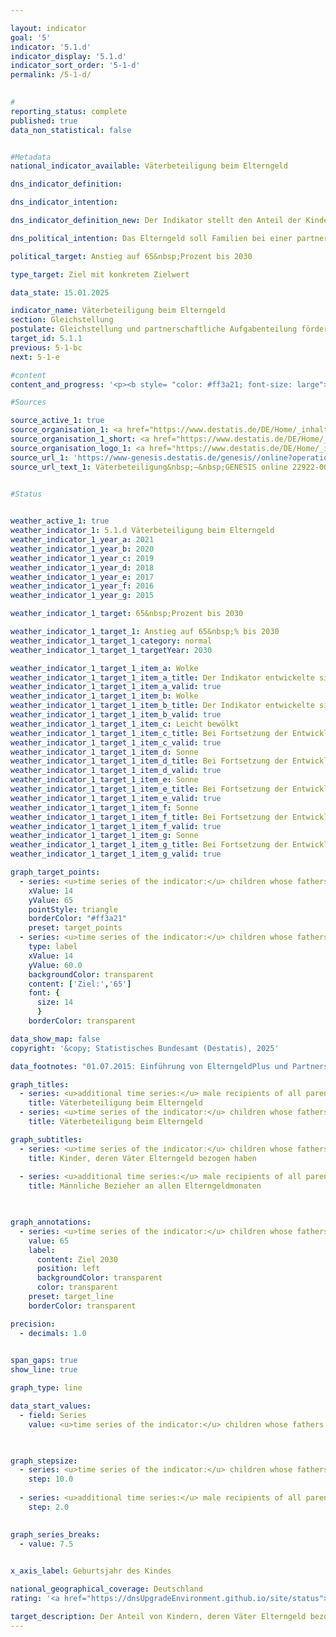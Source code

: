 ```yaml
---

layout: indicator        
goal: '5'        
indicator: '5.1.d'        
indicator_display: '5.1.d'        
indicator_sort_order: '5-1-d'        
permalink: /5-1-d/        
        

#
reporting_status: complete        
published: true        
data_non_statistical: false        


#Metadata        
national_indicator_available: Väterbeteiligung beim Elterngeld        

dns_indicator_definition:         

dns_indicator_intention:         

dns_indicator_definition_new: Der Indikator stellt den Anteil der Kinder (in Prozent) dar, deren Väter Elterngeld bezogen haben.        

dns_political_intention: Das Elterngeld soll Familien bei einer partnerschaftlichen Aufgabenteilung unterstützen und eine gute Vereinbarkeit von Familie und Beruf für Mütter und Väter erreichen. Besonders mit der Einführung des ElterngeldPlus und des Partnerschaftsbonus soll der gesellschaftliche Wandel geschlechtsstereotyper Rollenbilder von Müttern und Vätern weiter vorangetrieben und letztendlich auch die Gleichstellung am Arbeitsmarkt befördert werden.        

political_target: Anstieg auf 65&nbsp;Prozent bis 2030        

type_target: Ziel mit konkretem Zielwert        

data_state: 15.01.2025        

indicator_name: Väterbeteiligung beim Elterngeld        
section: Gleichstellung        
postulate: Gleichstellung und partnerschaftliche Aufgabenteilung fördern        
target_id: 5.1.1        
previous: 5-1-bc        
next: 5-1-e        

#content         
content_and_progress: '<p><b style= "color: #ff3a21; font-size: large">5.1.d Väterbeteiligung beim Elterngeld</b><br><br><b>Inhalt und Methodik</b><br><br>Das Elterngeld wurde mit Inkrafttreten des Bundeselterngeld- und Elternzeitgesetzes (<abbr title="Bundeselterngeld- und Elternzeitgesetz" tabindex="0">BEEG</abbr>) für Kinder eingeführt, die ab dem 1. Januar 2007&nbsp;geboren wurden. Anspruch auf Elterngeld haben Personen mit Wohnsitz oder gewöhnlichem Aufenthalt in Deutschland, die mit dem Kind im selben Haushalt leben, es eigenverantwortlich betreuen und erziehen sowie keiner oder nur einer eingeschränkten Erwerbstätigkeit nachgehen. Die Regelungen gelten gleichermaßen für Mütter und Väter. Auch Ehe- oder Lebenspartnerinnen und &#8209;partner der Eltern sind bei gemeinsamem Haushalt anspruchsberechtigt. In über 99&nbsp;% der Fälle handelt es sich bei den Leistungsbeziehenden um leibliche oder Adoptiveltern.<sup>1</sup><br><br>Der Indikator basiert auf der vierteljährlich erhobenen Elterngeldstatistik, in der alle bewilligten Elterngeldleistungen erfasst sind. Er stellt den Anteil der Kinder eines bestimmten Geburtsjahrgangs dar, deren Väter Elterngeld bezogen haben&nbsp;–&nbsp;im Verhältnis zu allen Kindern dieses Jahrgangs, für die Elterngeld bezogen wurde.<br><br>Da ausschließlich Kinder mit Elterngeldanspruch berücksichtigt werden, bleiben beispielsweise Kinder ausländischer Schutzsuchender ohne Anspruch auf Elterngeld unberücksichtigt und haben somit keinen Einfluss auf den Indikator.<br><br>Die Datengrundlage bilden die abgeschlossenen Elterngeldbezüge pro Geburtsjahrgang. Vollständige Daten liegen daher in der Regel erst etwa zwei Jahre nach Ende des jeweiligen Geburtsjahres vor.<br><br>Eine Differenzierung nach Art der Partnerschaft (gleich- oder verschiedengeschlechtlich) ist aufgrund der aktuellen Erhebungsmethodik nicht möglich. Es wird daher vereinfachend angenommen, dass jedem Kind genau ein leistungsberechtigter Vater zugeordnet ist.<br><br>Bis zum 30. Juni 2015&nbsp;war die maximale Bezugsdauer auf 14&nbsp;Monate begrenzt. Für Kinder, die ab dem 1. Juli 2015&nbsp;geboren wurden, können Eltern zwischen verschiedenen Leistungsmodellen wählen oder diese miteinander kombinieren: Basiselterngeld, ElterngeldPlus und Partnerschaftsbonus. Je nach gewähltem Modell kann die Bezugsdauer deutlich variieren.<br><br>Der Indikator stellt ausschließlich den tatsächlichen Bezug von Elterngeld dar. Er erfasst weder die Bezugsdauer, noch einen möglichen Umfang von Teilzeitbeschäftigung während des Elterngeldbezugs.<br><br>Seit dem 1. April 2025&nbsp;gelten neue Einkommensgrenzen für den Bezug von Elterngeld. Diese Neuregelung könnte künftig die Entwicklung des Indikators beeinflussen, da voraussichtlich weniger Paare anspruchsberechtigt sein werden.<br><br><b>Entwicklung</b><br><br>Zwischen 2008&nbsp;und 2021&nbsp;ist die Väterbeteiligung beim Elterngeld deutlich gestiegen. Der Anteil der Kinder, deren Väter Elterngeld bezogen, erhöhte sich von 21,2&nbsp;% im Jahr 2008&nbsp;auf 46,2&nbsp;% im Jahr 2021. Die Mütterbeteiligung blieb im selben Zeitraum mit rund 98&nbsp;% konstant auf einem hohen Niveau.<br><br>Trotz dieses Trends wird das politisch festgelegte Ziel, den Anteil der Kinder mit elterngeldbeziehenden Vätern bis zum Jahr 2030&nbsp;auf mindestens 65&nbsp;% zu erhöhen, bei gleichbleibender Entwicklung voraussichtlich nicht erreicht.<br><br>Mit dem Anstieg der Väterbeteiligung ging ein leichter Rückgang der durchschnittlichen Bezugsdauer pro Vater einher. Während Väter für Kinder des Geburtsjahrgangs 2008&nbsp;durchschnittlich 3,7&nbsp;Monate Elterngeld bezogen, waren es beim Jahrgang 2021&nbsp;nur noch 3,3&nbsp;Monate. Da sich jedoch insgesamt mehr Väter beteiligten, stieg die Gesamtzahl der von Vätern in Anspruch genommenen Elterngeldmonate an. Bezogen auf alle bezugsberechtigten Väter&nbsp;–&nbsp;also auch auf jene, die keinen Antrag gestellt haben&nbsp;–&nbsp;ergibt sich ein Anstieg der durchschnittlich in Anspruch genommenen Monate von 0,8&nbsp;(2008) auf 1,5&nbsp;Monate (2021).<br><br>Die durchschnittliche Bezugsdauer bei Müttern (bezogen auf alle bezugsberechtigten Mütter) war im Vergleich deutlich höher: Sie lag für den Geburtsjahrgang 2008&nbsp;bei 11,5&nbsp;Monaten und stieg für den Geburtsjahrgang 2021&nbsp;auf 13,7&nbsp;Monate an.<br><br>Ein regionaler Vergleich für das Jahr 2021&nbsp;zeigt deutliche Unterschiede in der Väterbeteiligung: Die höchsten Anteile wurden in Sachsen (56,3&nbsp;%) und Bayern (53,5&nbsp;%) verzeichnet, während Bremen (37,6&nbsp;%) und das Saarland (34,7&nbsp;%) die niedrigsten Werte aufwiesen.<br><br><small><sup>1</sup> Zur besseren Lesbarkeit wird im Folgenden vereinfacht von „Müttern“ und „Vätern“ gesprochen.</small></p>'                

#Sources        

source_active_1: true
source_organisation_1: <a href="https://www.destatis.de/DE/Home/_inhalt.html" target="_blank">Statistisches Bundesamt</a>
source_organisation_1_short: <a href="https://www.destatis.de/DE/Home/_inhalt.html" target="_blank">Statistisches Bundesamt</a>
source_organisation_logo_1: <a href="https://www.destatis.de/DE/Home/_inhalt.html" target="_blank"><img src="https://dnsTestEnvironment.github.io/dns-indicators/public/OrgImgDe/destatis.png" alt="Statistisches Bundesamt" title=" Klicken Sie hier um zur Homepage der Organisation Statistisches Bundesamt zu gelangen." style="height:60px; width:148px; border:transparent"/></a>
source_url_1: 'https://www-genesis.destatis.de/genesis//online?operation=table&code=22922-0011&bypass=true&levelindex=0&levelid=1660642440197#abreadcrumb&language=de'
source_url_text_1: Väterbeteiligung&nbsp;–&nbsp;GENESIS online 22922-0011
        

#Status        


weather_active_1: true
weather_indicator_1: 5.1.d Väterbeteiligung beim Elterngeld
weather_indicator_1_year_a: 2021
weather_indicator_1_year_b: 2020
weather_indicator_1_year_c: 2019
weather_indicator_1_year_d: 2018
weather_indicator_1_year_e: 2017
weather_indicator_1_year_f: 2016
weather_indicator_1_year_g: 2015

weather_indicator_1_target: 65&nbsp;Prozent bis 2030

weather_indicator_1_target_1: Anstieg auf 65&nbsp;% bis 2030
weather_indicator_1_target_1_category: normal
weather_indicator_1_target_1_targetYear: 2030

weather_indicator_1_target_1_item_a: Wolke
weather_indicator_1_target_1_item_a_title: Der Indikator entwickelte sich in 2021 zwar in die gewünschte Richtung auf das Ziel zu, bei Fortsetzung der Entwicklung wäre das Ziel im Zieljahr aber um mehr als 20 % der Differenz zwischen Zielwert und dem Wert aus 2021 verfehlt worden.
weather_indicator_1_target_1_item_a_valid: true
weather_indicator_1_target_1_item_b: Wolke
weather_indicator_1_target_1_item_b_title: Der Indikator entwickelte sich in 2020 zwar in die gewünschte Richtung auf das Ziel zu, bei Fortsetzung der Entwicklung wäre das Ziel im Zieljahr aber um mehr als 20 % der Differenz zwischen Zielwert und dem Wert aus 2020 verfehlt worden.
weather_indicator_1_target_1_item_b_valid: true
weather_indicator_1_target_1_item_c: Leicht bewölkt
weather_indicator_1_target_1_item_c_title: Bei Fortsetzung der Entwicklung von 2019 wäre das Ziel um mindestens 5&nbsp;%, aber maximal um 20&nbsp;% der Differenz zwischen Zielwert und dem Wert aus 2019 verfehlt worden.
weather_indicator_1_target_1_item_c_valid: true
weather_indicator_1_target_1_item_d: Sonne
weather_indicator_1_target_1_item_d_title: Bei Fortsetzung der Entwicklung aus 2018 wäre der Zielwert erreicht oder um weniger als 5&nbsp;% der Differenz zwischen Zielwert und dem Wert aus 2018 verfehlt worden.
weather_indicator_1_target_1_item_d_valid: true
weather_indicator_1_target_1_item_e: Sonne
weather_indicator_1_target_1_item_e_title: Bei Fortsetzung der Entwicklung aus 2017 wäre der Zielwert erreicht oder um weniger als 5&nbsp;% der Differenz zwischen Zielwert und dem Wert aus 2017 verfehlt worden.
weather_indicator_1_target_1_item_e_valid: true
weather_indicator_1_target_1_item_f: Sonne
weather_indicator_1_target_1_item_f_title: Bei Fortsetzung der Entwicklung aus 2016 wäre der Zielwert erreicht oder um weniger als 5&nbsp;% der Differenz zwischen Zielwert und dem Wert aus 2016 verfehlt worden.
weather_indicator_1_target_1_item_f_valid: true
weather_indicator_1_target_1_item_g: Sonne
weather_indicator_1_target_1_item_g_title: Bei Fortsetzung der Entwicklung aus 2015 wäre der Zielwert erreicht oder um weniger als 5&nbsp;% der Differenz zwischen Zielwert und dem Wert aus 2015 verfehlt worden.
weather_indicator_1_target_1_item_g_valid: true        

graph_target_points:
  - series: <u>time series of the indicator:</u> children whose fathers have received parental allowance
    xValue: 14
    yValue: 65
    pointStyle: triangle
    borderColor: "#ff3a21"
    preset: target_points
  - series: <u>time series of the indicator:</u> children whose fathers have received parental allowance
    type: label
    xValue: 14
    yValue: 60.0
    backgroundColor: transparent
    content: ['Ziel:','65']
    font: {
      size: 14
      }
    borderColor: transparent        

data_show_map: false        
copyright: '&copy; Statistisches Bundesamt (Destatis), 2025'        

data_footnotes: "01.07.2015: Einführung von ElterngeldPlus und Partnerschaftsbonus.<br>• Für die Auswertung aller abgeschlossenen Leistungsbezüge zu einem bestimmten Geburtszeitraum muss die maximal mögliche Bezugsdauer berücksichtigt werden, sodass Daten nur mit einem größeren zeitlichen Verzug dargestellt werden können."        

graph_titles: 
  - series: <u>additional time series:</u> male recipients of all parental allowance months taken
    title: Väterbeteiligung beim Elterngeld
  - series: <u>time series of the indicator:</u> children whose fathers have received parental allowance
    title: Väterbeteiligung beim Elterngeld        

graph_subtitles: 
  - series: <u>time series of the indicator:</u> children whose fathers have received parental allowance
    title: Kinder, deren Väter Elterngeld bezogen haben
    
  - series: <u>additional time series:</u> male recipients of all parental allowance months taken
    title: Männliche Bezieher an allen Elterngeldmonaten
            


graph_annotations:
  - series: <u>time series of the indicator:</u> children whose fathers have received parental allowance
    value: 65
    label:
      content: Ziel 2030
      position: left
      backgroundColor: transparent
      color: transparent
    preset: target_line
    borderColor: transparent        

precision: 
  - decimals: 1.0
            

span_gaps: true        
show_line: true        

graph_type: line                

data_start_values: 
  - field: Series
    value: <u>time series of the indicator:</u> children whose fathers have received parental allowance        

        

graph_stepsize: 
  - series: <u>time series of the indicator:</u> children whose fathers have received parental allowance
    step: 10.0
    
  - series: <u>additional time series:</u> male recipients of all parental allowance months taken
    step: 2.0
            

graph_series_breaks: 
  - value: 7.5
                    

x_axis_label: Geburtsjahr des Kindes        

national_geographical_coverage: Deutschland                
rating: '<a href="https://dnsUpgradeEnvironment.github.io/site/status"><img src="https://sdg-indikatoren.de/public/Wettersymbole/Wolke.png" title="Der Indikator entwickelte sich in 2021 zwar in die gewünschte Richtung auf das Ziel zu, bei Fortsetzung der Entwicklung wäre das Ziel im Zieljahr aber um mehr als 20 % der Differenz zwischen Zielwert und dem Wert aus 2021 verfehlt worden." alt="Wettersymbol Wolke"/></a>'        

target_description: Der Anteil von Kindern, deren Väter Elterngeld bezogen haben soll bis 2030&nbsp;auf mindestens 65&nbsp;Prozent steigen.<br><br>Ausgehend von der Zielformulierung würde der Wert des Indikators 5.1.d bis 2030&nbsp;bei Fortsetzung der durchschnittlichen Entwicklung der Jahre 2016&nbsp;bis 2021&nbsp;nur auf etwa 59,5&nbsp;Prozent ansteigen. Die Differenz zum politisch festgelegten Zielwert wäre so groß (über 20&nbsp;Prozent der Differenz zwischen dem Zielwert und dem Wert aus dem Jahr 2021), dass ein Erreichen des Ziels unwahrscheinlich ist. Der Indikator 5.1.d wird für das Jahr 2021&nbsp;mit "Wolke" bewertet.        
---
```


